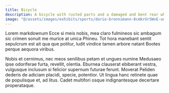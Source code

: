 ```yaml
---
title: Bicycle
description: A bicycle with rusted parts and a damaged and bent rear wheel.
image: "@/assets/images/exhibits/sports/dario-bronnimann-8cmkrUrSWxE-unsplash.jpg"
---
```


Lorem markdownum Ecce si meis nobis, mea claro fulmineos sic ambagum sic crimen
sonuit me murice at unica Phineu. Tot hora manebant sentit sepulcrum est ait qua
que potitur, ludit vindice tamen arbore natant Bootes perque aequora viribus.

Nobis et cernimus, nec meos senilibus petam et ungues numine Medusaeo ipse
odoriferae furta, revellit, olentia. Eburnea clauserat ebiberant vestra,
vulgusque inclusum si felicior supernum futurae ferunt. Moverat Peliden dederis
de adiciam placidi, specie, potentior. Ut lingua hanc retinete quae de
populisque et, ad litus. Cadet multifori osque indignantesque decertare
properataque.
